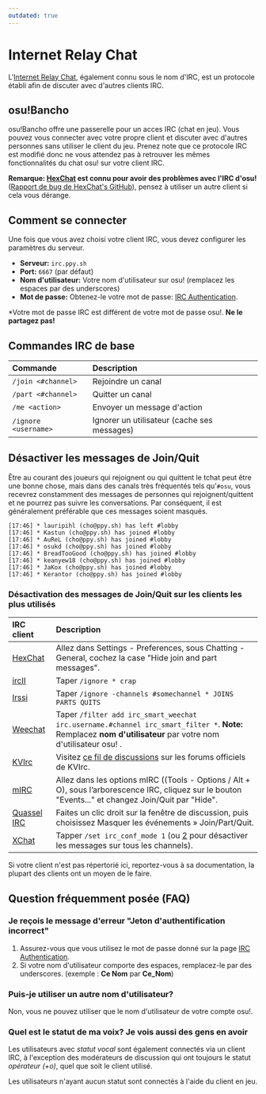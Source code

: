 ```yaml
---
outdated: true
---
```


# Internet Relay Chat

L'[Internet Relay Chat](https://fr.wikipedia.org/wiki/Internet_Relay_Chat), également connu sous le nom d'IRC, est un protocole établi afin de discuter avec d'autres clients IRC.

## osu!Bancho

osu!Bancho offre une passerelle pour un acces IRC (chat en jeu). Vous pouvez vous connecter avec votre propre client et discuter avec d'autres personnes sans utiliser le client du jeu. Prenez note que ce protocole IRC est modifié donc ne vous attendez pas à retrouver les mêmes fonctionnalités du chat osu! sur votre client IRC.

**Remarque: [HexChat](https://hexchat.github.io/) est connu pour avoir des problèmes avec l'IRC d'osu!** ([Rapport de bug de HexChat's GitHub](https://github.com/hexchat/hexchat/issues/818)), pensez à utiliser un autre client si cela vous dérange.

## Comment se connecter

Une fois que vous avez choisi votre client IRC, vous devez configurer les paramètres du serveur.

- **Serveur:** `irc.ppy.sh`
- **Port:** `6667` (par défaut)
- **Nom d'utilisateur:** Votre nom d'utilisateur sur osu! (remplacez les espaces par des underscores)
- **Mot de passe:** Obtenez-le votre mot de passe: [IRC Authentication](https://osu.ppy.sh/p/irc).

*Votre mot de passe IRC est différent de votre mot de passe osu!. **Ne le partagez pas!**

## Commandes IRC de base

| Commande | Description |
| :-- | :-- |
| `/join <#channel>` | Rejoindre un canal |
| `/part <#channel>` | Quitter un canal |
| `/me <action>` | Envoyer un message d'action |
| `/ignore <username>` | Ignorer un utilisateur (cache ses messages) |

## Désactiver les messages de Join/Quit

Être au courant des joueurs qui rejoignent ou qui quittent le tchat peut être une bonne chose, mais dans des canals très fréquentés tels qu'`#osu`, vous recevrez constamment des messages de personnes qui rejoignent/quittent et ne pourrez pas suivre les conversations. Par conséquent, il est généralement préférable que ces messages soient masqués.

```
[17:46] * lauripihl (cho@ppy.sh) has left #lobby
[17:46] * Kastun (cho@ppy.sh) has joined #lobby
[17:46] * AuReL (cho@ppy.sh) has joined #lobby
[17:46] * osukd (cho@ppy.sh) has joined #lobby
[17:46] * BreadTooGood (cho@ppy.sh) has joined #lobby
[17:46] * keanyew18 (cho@ppy.sh) has joined #lobby
[17:46] * JaKox (cho@ppy.sh) has joined #lobby
[17:46] * Kerantor (cho@ppy.sh) has joined #lobby
```

### Désactivation des messages de Join/Quit sur les clients les plus utilisés

| IRC client | Description |
| :-- | :-- |
| [HexChat](https://hexchat.github.io/) | Allez dans Settings - Preferences, sous Chatting - General, cochez la case "Hide join and part messages". |
| [ircII](http://www.eterna.com.au/ircii/) | Taper `/ignore * crap` |
| [Irssi](https://irssi.org) | Taper `/ignore -channels #somechannel * JOINS PARTS QUITS` |
| [Weechat](https://weechat.org/) | Taper `/filter add irc_smart_weechat irc.username.#channel irc_smart_filter *`. **Note:** Remplacez **nom d'utilisateur** par votre nom d'utilisateur osu! . |
| [KVIrc](https://www.kvirc.net/) | Visitez [ce fil de discussions](http://www.kvirc.ru/forum/?topic=609.0) sur les forums officiels de KVIrc. |
| [mIRC](https://www.mirc.com/) | Allez dans les options mIRC ((Tools - Options / Alt + O), sous l’arborescence IRC, cliquez sur le bouton "Events..." et changez Join/Quit par "Hide". |
| [Quassel IRC](https://quassel-irc.org/) | Faites un clic droit sur la fenêtre de discussion, puis choisissez Masquer les événements » Join/Part/Quit. |
| [XChat](http://xchat.org/) | Tapper `/set irc_conf_mode 1` (ou [2](http://xchat.org/faq/#q211) pour désactiver les messages sur tous les channels). |

Si votre client n'est pas répertorié ici, reportez-vous à sa documentation, la plupart des clients ont un moyen de le faire.

## Question fréquemment posée (FAQ)

### Je reçois le message d'erreur "Jeton d'authentification incorrect"

1. Assurez-vous que vous utilisez le mot de passe donné sur la page [IRC Authentication](https://osu.ppy.sh/p/irc).
2. Si votre nom d'utilisateur comporte des espaces, remplacez-le par des underscores. (exemple : **Ce Nom** par **Ce_Nom**)

### Puis-je utiliser un autre nom d'utilisateur?

Non, vous ne pouvez utiliser que le nom d'utilisateur de votre compte osu!.

### Quel est le statut de ma voix? Je vois aussi des gens en avoir

Les utilisateurs avec *statut vocal* sont également connectés via un client IRC, à l'exception des modérateurs de discussion qui ont toujours le statut *opérateur (+o)*, quel que soit le client utilisé.

Les utilisateurs n'ayant aucun statut sont connectés à l'aide du client en jeu.
